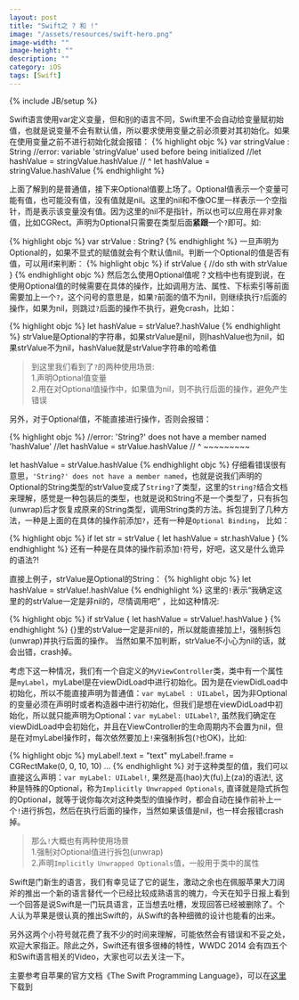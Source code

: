 ```yaml
---
layout: post
title: "Swift之 ? 和 !"
image: "/assets/resources/swift-hero.png"
image-width: ""
image-height: ""
description: ""
category: iOS
tags: [Swift]
---
```

{% include JB/setup %}

Swift语言使用var定义变量，但和别的语言不同，Swift里不会自动给变量赋初始值，也就是说变量不会有默认值，所以要求使用变量之前必须要对其初始化。如果在使用变量之前不进行初始化就会报错：
{% highlight objc %}
var stringValue : String 
//error: variable 'stringValue' used before being initialized
//let hashValue = stringValue.hashValue
//                            ^
let hashValue = stringValue.hashValue
{% endhighlight %}

上面了解到的是普通值，接下来Optional值要上场了。Optional值表示一个变量可能有值，也可能没有值，没有值就是nil。这里的nil和不像OC里一样表示一个空指针，而是表示该变量没有值。因为这里的nil不是指针，所以也可以应用在非对象值，比如CGRect。声明为Optional只需要在类型后面**紧跟**一个`?`即可。如:

{% highlight objc %}
var strValue : String? 
{% endhighlight %}
一旦声明为Optional的，如果不显式的赋值就会有个默认值nil。判断一个Optional的值是否有值，可以用if来判断：
{% highlight objc %}
if strValue {
    //do sth with strValue
}
{% endhighlight objc %}
然后怎么使用Optional值呢？文档中也有提到说，在使用Optional值的时候需要在具体的操作，比如调用方法、属性、下标索引等前面需要加上一个`?`，这个问号的意思是，如果`?`前面的值不为nil，则继续执行`?`后面的操作，如果为nil，则跳过`?`后面的操作不执行，避免crash，比如：

{% highlight objc %}
let hashValue = strValue?.hashValue 
{% endhighlight %}
strValue是Optional的字符串，如果strValue是nil，则hashValue也为nil，如果strValue不为nil，hashValue就是strValue字符串的哈希值

>到这里我们看到了`?`的两种使用场景:  
>1.声明Optional值变量  
>2.用在对Optional值操作中，如果值为nil，则不执行后面的操作，避免产生错误  

另外，对于Optional值，不能直接进行操作，否则会报错：

{% highlight objc %}
//error: 'String?' does not have a member named 'hashValue'
//let hashValue = strValue.hashValue
//                ^        ~~~~~~~~~

let hashValue = strValue.hashValue
{% endhighlight objc %}
仔细看错误很有意思，`'String?' does not have a member named`，也就是说我们声明的Optional的String类型的strValue变成了`String?`了类型，这里的`String?`结合文档来理解，感觉是一种包装后的类型，也就是说和String不是一个类型了，只有拆包(unwrap)后才恢复成原来的String类型，调用String类的方法。拆包提到了几种方法，一种是上面的在具体的操作前添加`?`，还有一种是`Optional Binding`， 比如：

{% highlight objc %}
if let str = strValue {
    let hashValue = str.hashValue
}
{% endhighlight %}
还有一种是在具体的操作前添加`!`符号，好吧，这又是什么诡异的语法?!

直接上例子，strValue是Optional的String：
{% highlight objc %}
let hashValue = strValue!.hashValue
{% endhighlight %}
这里的`!`表示“我确定这里的的strValue一定是非nil的，尽情调用吧” ，比如这种情况:

{% highlight objc %}
if strValue {
    let hashValue = strValue!.hashValue
}
{% endhighlight %}
{}里的strValue一定是非nil的，所以就能直接加上!，强制拆包(unwrap)并执行后面的操作。
当然如果不加判断，strValue不小心为nil的话，就会出错，crash掉。

考虑下这一种情况，我们有一个自定义的`MyViewController`类，类中有一个属性是`myLabel`，myLabel是在viewDidLoad中进行初始化。因为是在viewDidLoad中初始化，所以不能直接声明为普通值：`var myLabel : UILabel`，因为非Optional的变量必须在声明时或者构造器中进行初始化，但我们是想在viewDidLoad中初始化，所以就只能声明为Optional：`var myLabel: UILabel?`, 虽然我们确定在viewDidLoad中会初始化，并且在ViewController的生命周期内不会置为nil，但是在对myLabel操作时，每次依然要加上`!`来强制拆包(`?`也OK)，比如: 

{% highlight objc %}
myLabel!.text = "text"
myLabel!.frame = CGRectMake(0, 0, 10, 10)
...
{% endhighlight %}
对于这种类型的值，我们可以直接这么声明：`var myLabel: UILabel!`, 果然是高(hao)大(fu)上(za)的语法!, 这种是特殊的Optional，称为`Implicitly Unwrapped Optionals`, 直译就是隐式拆包的Optional，就等于说你每次对这种类型的值操作时，都会自动在操作前补上一个`!`进行拆包，然后在执行后面的操作，当然如果该值是nil，也一样会报错crash掉。

> 那么`!`大概也有两种使用场景  
>1.强制对Optional值进行拆包(unwrap)  
>2.声明`Implicitly Unwrapped Optionals`值，一般用于类中的属性  

Swift是门新生的语言，我们有幸见证了它的诞生，激动之余也在佩服苹果大刀阔斧的推出一个新的语言替代一个已经比较成熟语言的魄力，今天在知乎日报上看到一个回答是说Swift是一门玩具语言，正当想去吐槽，发现回答已经被删除了。个人认为苹果是很认真的推出Swift的，从Swift的各种细微的设计也能看的出来。

另外这两个小符号就花费了我不少的时间来理解，可能依然会有错误和不妥之处，欢迎大家指正。除此之外，Swift还有很多很棒的特性，WWDC 2014 会有四五个和Swift语言相关的Video，大家也可以去关注一下。

主要参考自苹果的官方文档《The Swift Programming Language》，可以在[这里](https://developer.apple.com/swift/)下载到
